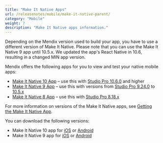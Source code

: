 ```yaml
---
title: "Make It Native Apps"
url: /releasenotes/mobile/make-it-native-parent/
category: "Mobile"
weight: 7
description: "Make It Native apps information."
---
```


Depending on the Mendix version used to build your app, you have to use a different version of Make It Native. Please note that you can use the Make It Native 9 app until 10.5.x. We updated the app's React Native in 10.6, resulting in a changed MIN app version.

Mendix offers the following apps for you to view and test your native mobile apps:

* [Make It Native 10 App](/releasenotes/mobile/make-it-native-10/) – use this with [Studio Pro 10.6.0](/releasenotes/studio-pro/10.6/) and higher
* [Make It Native 9 App](/releasenotes/mobile/make-it-native-9/) – use this with versions from [Studio Pro 9.24.0](/releasenotes/studio-pro/9.24/) to [10.5.x](/releasenotes/studio-pro/10.5/)
* [Make It Native 8 App](/releasenotes/mobile/make-it-native-app/) – use this with [Studio Pro 8.18.x](/releasenotes/studio-pro/8.18/)

For more information on versions of the Make It Native apps, see [Getting the Make It Native App](/refguide/mobile/getting-started-with-mobile/prerequisites/#get-min-app).

You can download the following versions:

* Make It Native 10 app for [iOS](https://apps.apple.com/us/app/make-it-native-10/id6450037464) or [Android](https://play.google.com/store/apps/details?id=com.mendix.developerapp.mx10)
* Make It Native 9 app for [iOS](https://apps.apple.com/us/app/make-it-native-9/id1542182000) or [Android](https://play.google.com/store/apps/details?id=com.mendix.developerapp.mx9)
